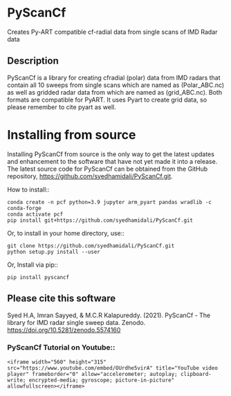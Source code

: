 # PyScanCf

Creates Py-ART compatible cf-radial data from single scans of IMD Radar data

## Description

PyScanCf is a library for creating cfradial (polar) data from IMD radars that contain all 10 sweeps from single scans which are named as (Polar_ABC.nc) as well as gridded radar data from which are named as (grid_ABC.nc). Both formats are compatible for PyART. It uses Pyart to create grid data, so please remember to cite pyart as well.

Installing from source
======================

Installing PyScanCf from source is the only way to get the latest updates and
enhancement to the software that have not yet made it into a release.
The latest source code for PyScanCf can be obtained from the GitHub repository,
https://github.com/syedhamidali/PyScanCf.git.

How to install::

    conda create -n pcf python=3.9 jupyter arm_pyart pandas wradlib -c conda-forge
    conda activate pcf
    pip install git+https://github.com/syedhamidali/PyScanCf.git

Or, to install in your home directory, use::

    git clone https://github.com/syedhamidali/PyScanCf.git
    python setup.py install --user

Or, Install via pip::

    pip install pyscancf
## Please cite this software
Syed H.A, Imran Sayyed, & M.C.R Kalapureddy. (2021). PyScanCf - The library for IMD radar single sweep data. Zenodo. https://doi.org/10.5281/zenodo.5574160

### PyScanCf Tutorial on Youtube::
    <iframe width="560" height="315" src="https://www.youtube.com/embed/OUrdhe5virA" title="YouTube video player" frameborder="0" allow="accelerometer; autoplay; clipboard-write; encrypted-media; gyroscope; picture-in-picture" allowfullscreen></iframe>

